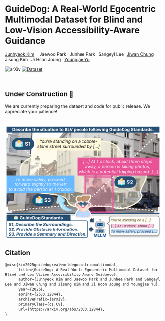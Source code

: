 # GuideDog: A Real-World Egocentric Multimodal Dataset for Blind and Low-Vision Accessibility-Aware Guidance

<p align="left">
    <a href='https://junhyeok.kim/' target='_blank'>Junhyeok Kim</a>&emsp;
    Jaewoo Park&ensp;
    Junhee Park&ensp;
    Sangeyl Lee&ensp; 
    <a href='https://jiwanchung.github.io/' target='_blank'>Jiwan Chung</a>&ensp;
    Jisung Kim&ensp;
    Ji Hoon Joung&ensp;
    <a href='https://mirlab.yonsei.ac.kr/' target='_blank'>Youngjae Yu</a>
</p>

![arXiv](https://img.shields.io/badge/arXiv-2503.12844-b31b1b.svg)
[![Dataset](https://img.shields.io/badge/%F0%9F%A4%97%20Dataset-Coming%20Soon-FFD21E)](https://huggingface.co/datasets/placeholder)

<br>

## Under Construction 🚧

We are currently preparing the dataset and code for public release. We appreciate your patience!


<p align="center">
  <img src="assets/figure.png">
</p>


## Citation
```
@misc{kim2025guidedogrealworldegocentricmultimodal,
      title={GuideDog: A Real-World Egocentric Multimodal Dataset for Blind and Low-Vision Accessibility-Aware Guidance}, 
      author={Junhyeok Kim and Jaewoo Park and Junhee Park and Sangeyl Lee and Jiwan Chung and Jisung Kim and Ji Hoon Joung and Youngjae Yu},
      year={2025},
      eprint={2503.12844},
      archivePrefix={arXiv},
      primaryClass={cs.CV},
      url={https://arxiv.org/abs/2503.12844}, 
}
```
